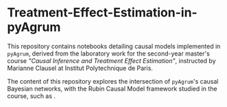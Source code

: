 # Treatment-Effect-Estimation-in-pyAgrum

This repository contains notebooks detailing causal models implemented in `pyAgrum`, derived from the laboratory work for the second-year master's course *"Causal Inference and Treatment Effect Estimation"*, instructed by Marianne Clausel at Institut Polytechnique de Paris.

The content of this repository explores the intersection of `pyAgrum`'s causal Bayesian networks, with the Rubin Causal Model framework studied in the course, such as .
